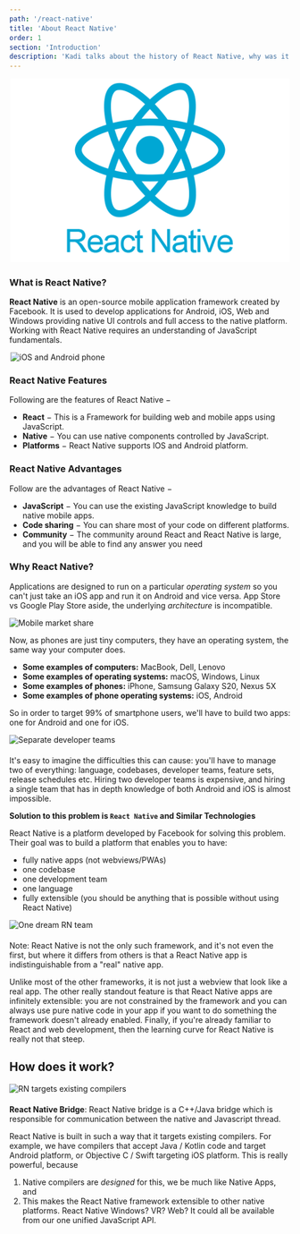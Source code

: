 ```yaml
---
path: '/react-native'
title: 'About React Native'
order: 1
section: 'Introduction'
description: 'Kadi talks about the history of React Native, why was it created and how it works on a high level'
---
```


<div style="width:500px;margin:0 auto;margin-bottom:20px;">
    <img alt="iOS and Android phone" src="./images/react-native.png" />
</div>

### What is React Native?

**React Native** is an open-source mobile application framework created by Facebook. It is used to develop applications for Android, iOS, Web and Windows providing native UI controls and full access to the native platform. Working with React Native requires an understanding of JavaScript fundamentals.

<div style="width:500px;margin:0 auto;margin-bottom:20px;">
    <img alt="iOS and Android phone" src="./images/rn-how-work-1.png" />
</div>

### React Native Features

Following are the features of React Native −

- **React** − This is a Framework for building web and mobile apps using JavaScript.
- **Native** − You can use native components controlled by JavaScript.
- **Platforms** − React Native supports IOS and Android platform.

### React Native Advantages

Follow are the advantages of React Native −

- **JavaScript** − You can use the existing JavaScript knowledge to build native mobile apps.
- **Code sharing** − You can share most of your code on different platforms.
- **Community** − The community around React and React Native is large, and you will be able to find any answer you need

### Why React Native?

Applications are designed to run on a particular _operating system_ so you can't just take an iOS app and run it on Android and vice versa. App Store vs Google Play Store aside, the underlying _architecture_ is incompatible.

<div style="width:600px;margin:0 auto;">
    <img alt="Mobile market share" src="./images/market-share.png" />
</div>

Now, as phones are just tiny computers, they have an operating system, the same way your computer does.

- **Some examples of computers:** MacBook, Dell, Lenovo
- **Some examples of operating systems:** macOS, Windows, Linux
- **Some examples of phones:** iPhone, Samsung Galaxy S20, Nexus 5X
- **Some examples of phone operating systems:** iOS, Android

So in order to target 99% of smartphone users, we'll have to build two apps: one for Android and one for iOS.

<div style="width:600px;margin:0 auto;margin-bottom:20px;">
    <img alt="Separate developer teams" src="./images/rn-how-work-2.png" />
</div>

It's easy to imagine the difficulties this can cause: you'll have to manage two of everything: language, codebases, developer teams, feature sets, release schedules etc. Hiring two developer teams is expensive, and hiring a single team that has in depth knowledge of both Android and iOS is almost impossible.

**Solution to this problem is `React Native` and Similar Technologies**

React Native is a platform developed by Facebook for solving this problem. Their goal was to build a platform that enables you to have:

- fully native apps (not webviews/PWAs)
- one codebase
- one development team
- one language
- fully extensible (you should be anything that is possible without using React Native)

<div style="width:700px;margin:0 auto;margin-bottom:20px;">
    <img alt="One dream RN team" src="./images/rn-how-work-3.png" />
</div>

Note: React Native is not the only such framework, and it's not even the first, but where it differs from others is that a React Native app is indistinguishable from a "real" native app.

Unlike most of the other frameworks, it is not just a webview that look like a real app. The other really standout feature is that React Native apps are infinitely extensible: you are not constrained by the framework and you can always use pure native code in your app if you want to do something the framework doesn't already enabled. Finally, if you're already familiar to React and web development, then the learning curve for React Native is really not that steep.

## How does it work?

<div style="width:700px;margin:0 auto;margin-bottom:20px;">
    <img alt="RN targets existing compilers" src="./images/rn-how-work-4.png" />
</div>

**React Native Bridge**: React Native bridge is a C++/Java bridge which is responsible for communication between the native and Javascript thread.

React Native is built in such a way that it targets existing compilers. For example, we have compilers that accept Java / Kotlin code and target Android platform, or Objective C / Swift targeting iOS platform. This is really powerful, because

1. Native compilers are _designed_ for this, we be much like Native Apps, and
2. This makes the React Native framework extensible to other native platforms. React Native Windows? VR? Web? It could all be available from our one unified JavaScript API.
